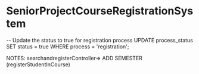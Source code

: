 # SeniorProjectCourseRegistrationSystem

-- Update the status to true for registration process
UPDATE process_status
SET status = true
WHERE process = 'registration';


NOTES:
searchandregisterController=> ADD SEMESTER (registerStudentInCourse)